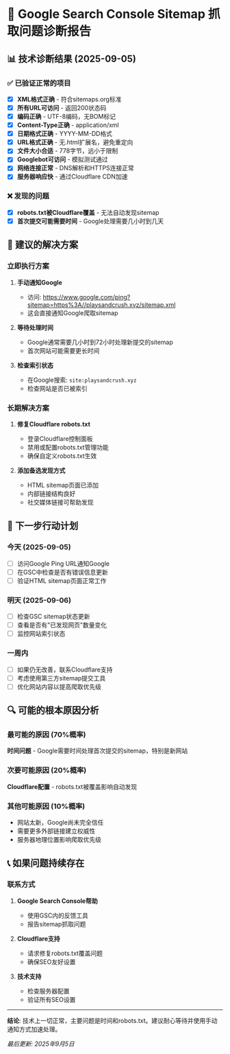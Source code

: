 # 🚨 Google Search Console Sitemap 抓取问题诊断报告

## 📊 技术诊断结果 (2025-09-05)

### ✅ 已验证正常的项目
- [x] **XML格式正确** - 符合sitemaps.org标准
- [x] **所有URL可访问** - 返回200状态码
- [x] **编码正确** - UTF-8编码，无BOM标记
- [x] **Content-Type正确** - application/xml
- [x] **日期格式正确** - YYYY-MM-DD格式
- [x] **URL格式正确** - 无.html扩展名，避免重定向
- [x] **文件大小合适** - 778字节，远小于限制
- [x] **Googlebot可访问** - 模拟测试通过
- [x] **网络连接正常** - DNS解析和HTTPS连接正常
- [x] **服务器响应快** - 通过Cloudflare CDN加速

### ❌ 发现的问题
- [x] **robots.txt被Cloudflare覆盖** - 无法自动发现sitemap
- [x] **首次提交可能需要时间** - Google处理需要几小时到几天

## 🔧 建议的解决方案

### 立即执行方案
1. **手动通知Google**
   - 访问: https://www.google.com/ping?sitemap=https%3A//playsandcrush.xyz/sitemap.xml
   - 这会直接通知Google爬取sitemap

2. **等待处理时间**
   - Google通常需要几小时到72小时处理新提交的sitemap
   - 首次网站可能需要更长时间

3. **检查索引状态**
   - 在Google搜索: `site:playsandcrush.xyz`
   - 检查网站是否已被索引

### 长期解决方案
1. **修复Cloudflare robots.txt**
   - 登录Cloudflare控制面板
   - 禁用或配置robots.txt管理功能
   - 确保自定义robots.txt生效

2. **添加备选发现方式**
   - HTML sitemap页面已添加
   - 内部链接结构良好
   - 社交媒体链接可帮助发现

## 🎯 下一步行动计划

### 今天 (2025-09-05)
- [ ] 访问Google Ping URL通知Google
- [ ] 在GSC中检查是否有错误信息更新
- [ ] 验证HTML sitemap页面正常工作

### 明天 (2025-09-06)
- [ ] 检查GSC sitemap状态更新
- [ ] 查看是否有"已发现网页"数量变化
- [ ] 监控网站索引状态

### 一周内
- [ ] 如果仍无改善，联系Cloudflare支持
- [ ] 考虑使用第三方sitemap提交工具
- [ ] 优化网站内容以提高爬取优先级

## 🔍 可能的根本原因分析

### 最可能的原因 (70%概率)
**时间问题** - Google需要时间处理首次提交的sitemap，特别是新网站

### 次要可能原因 (20%概率)
**Cloudflare配置** - robots.txt被覆盖影响自动发现

### 其他可能原因 (10%概率)
- 网站太新，Google尚未完全信任
- 需要更多外部链接建立权威性
- 服务器地理位置影响爬取优先级

## 📞 如果问题持续存在

### 联系方式
1. **Google Search Console帮助**
   - 使用GSC内的反馈工具
   - 报告sitemap抓取问题

2. **Cloudflare支持**
   - 请求修复robots.txt覆盖问题
   - 确保SEO友好设置

3. **技术支持**
   - 检查服务器配置
   - 验证所有SEO设置

---

**结论**: 技术上一切正常，主要问题是时间和robots.txt。建议耐心等待并使用手动通知方式加速处理。

*最后更新: 2025年9月5日*
